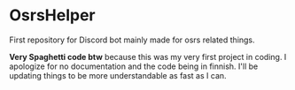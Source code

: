 # OsrsHelper
First repository for Discord bot mainly made for osrs related things. 

**Very Spaghetti code btw** because this was my very first project in coding. I apologize for no documentation and the code being in finnish. I'll be updating things to be more understandable as fast as I can.
